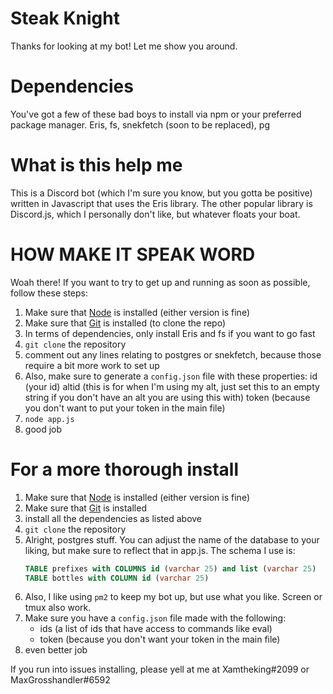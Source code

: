 # Steak Knight

Thanks for looking at my bot!
Let me show you around.

# Dependencies

You've got a few of these bad boys to install via npm or your preferred package manager.
Eris, fs, snekfetch (soon to be replaced), pg

# What is this help me

This is a Discord bot (which I'm sure you know, but you gotta be positive) written in Javascript that uses the Eris library.
The other popular library is Discord.js, which I personally don't like, but whatever floats your boat.

# HOW MAKE IT SPEAK WORD

Woah there! If you want to try to get up and running as soon as possible, follow these steps:

1.  Make sure that [Node](https://nodejs.org/en/) is installed (either version is fine)
2.  Make sure that [Git](https://git-scm.com/book/en/v2/Getting-Started-Installing-Git) is installed (to clone the repo)
3.  In terms of dependencies, only install Eris and fs if you want to go fast
4.  `git clone` the repository
5.  comment out any lines relating to postgres or snekfetch, because those require a bit more work to set up
6.  Also, make sure to generate a `config.json` file with these properties:
    id (your id)
    altid (this is for when I'm using my alt, just set this to an empty string if you don't have an alt you are using this with)
    token (because you don't want to put your token in the main file)
7.  `node app.js`
8.  good job

# For a more thorough install

1.  Make sure that [Node](https://nodejs.org/en/) is installed (either version is fine)
2.  Make sure that [Git](https://git-scm.com/book/en/v2/Getting-Started-Installing-Git) is installed
3.  install all the dependencies as listed above
4.  `git clone` the repository
5.  Alright, postgres stuff. You can adjust the name of the database to your liking, but make sure to reflect that in app.js. The schema I use is:
    ```sql
    TABLE prefixes with COLUMNS id (varchar 25) and list (varchar 25)
    TABLE bottles with COLUMN id (varchar 25)
    ```
6.  Also, I like using `pm2` to keep my bot up, but use what you like. Screen or tmux also work.
7.  Make sure you have a `config.json` file made with the following:
    - ids (a list of ids that have access to commands like eval)
    - token (because you don't want your token in the main file)
8.  even better job

If you run into issues installing, please yell at me at Xamtheking#2099 or MaxGrosshandler#6592
